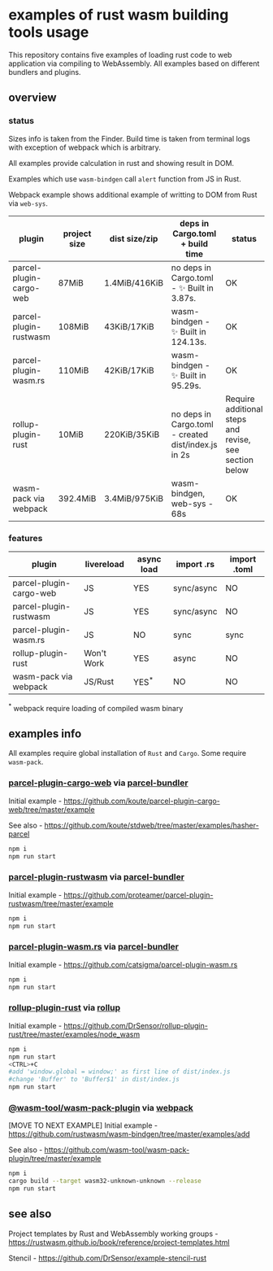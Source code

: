 # examples of rust wasm building tools usage

This repository contains five examples of loading rust code to web application via compiling to WebAssembly.
All examples based on different bundlers and plugins.

## overview

### status

Sizes info is taken from the Finder. Build time is taken from terminal logs with exception of webpack which is arbitrary.

All examples provide calculation in rust and showing result in DOM.

Examples which use `wasm-bindgen` call `alert` function from JS in Rust.

Webpack example shows additional example of writting to DOM from Rust via `web-sys`.

|plugin                 |project size  |dist size/zip|deps in Cargo.toml + build time                     |status|
|-----------------------|--------------|-------------|----------------------------------------------------|------|
|parcel-plugin-cargo-web|87MiB         |1.4MiB/416KiB|no deps in Cargo.toml - ✨  Built in 3.87s.         |OK    |
|parcel-plugin-rustwasm |108MiB        |43KiB/17KiB  |wasm-bindgen          - ✨  Built in 124.13s.       |OK    |
|parcel-plugin-wasm.rs  |110MiB        |42KiB/17KiB  |wasm-bindgen          - ✨  Built in 95.29s.        |OK    |
|rollup-plugin-rust     |10MiB         |220KiB/35KiB |no deps in Cargo.toml - created dist/index.js in 2s|Require additional steps and revise, see section below|
|wasm-pack via webpack  |392.4MiB      |3.4MiB/975KiB|wasm-bindgen, web-sys - 68s                        |OK    |

### features

|plugin                 |livereload|async load|import .rs|import .toml|
|-----------------------|----------|----------|----------|------------|
|parcel-plugin-cargo-web|JS        |YES       |sync/async|NO          |
|parcel-plugin-rustwasm |JS        |YES       |sync/async|NO          |
|parcel-plugin-wasm.rs  |JS        |NO        |sync      |sync        |
|rollup-plugin-rust     |Won't Work|YES       |async     |NO          |
|wasm-pack via webpack  |JS/Rust   |YES<sup>*</sup>|NO   |NO          |

<sup>*</sup> webpack require loading of compiled wasm binary

## examples info

All examples require global installation of `Rust` and `Cargo`. Some require `wasm-pack`.

### [parcel-plugin-cargo-web](https://www.npmjs.com/package/parcel-plugin-cargo-web) via [parcel-bundler](https://parceljs.org)

Initial example - https://github.com/koute/parcel-plugin-cargo-web/tree/master/example

See also - https://github.com/koute/stdweb/tree/master/examples/hasher-parcel

```bash
npm i
npm run start
```

### [parcel-plugin-rustwasm](https://www.npmjs.com/package/parcel-plugin-rustwasm) via [parcel-bundler](https://parceljs.org)

Initial example - https://github.com/proteamer/parcel-plugin-rustwasm/tree/master/example

```bash
npm i
npm run start
```

### [parcel-plugin-wasm.rs](https://www.npmjs.com/package/parcel-plugin-wasm.rs) via [parcel-bundler](https://parceljs.org)

Initial example - https://github.com/catsigma/parcel-plugin-wasm.rs

```bash
npm i
npm run start
```

### [rollup-plugin-rust](https://www.npmjs.com/package/rollup-plugin-rust) via [rollup](http://rollupjs.org)

Initial example - https://github.com/DrSensor/rollup-plugin-rust/tree/master/examples/node_wasm

```bash
npm i
npm run start
<CTRL>+C
#add 'window.global = window;' as first line of dist/index.js
#change 'Buffer' to 'Buffer$1' in dist/index.js
npm run start
```

### [@wasm-tool/wasm-pack-plugin](https://www.npmjs.com/package/@wasm-tool/wasm-pack-plugin) via [webpack](https://webpack.js.org)

[MOVE TO NEXT EXAMPLE] Initial example - https://github.com/rustwasm/wasm-bindgen/tree/master/examples/add

See also - https://github.com/wasm-tool/wasm-pack-plugin/tree/master/example

```bash
npm i
cargo build --target wasm32-unknown-unknown --release
npm run start
```

## see also

Project templates by Rust and WebAssembly working groups - https://rustwasm.github.io/book/reference/project-templates.html

Stencil - https://github.com/DrSensor/example-stencil-rust
